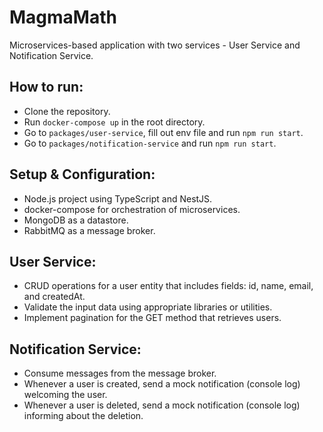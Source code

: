 # MagmaMath

Microservices-based application with two services - User Service and Notification Service.

## How to run:
- Clone the repository.
- Run `docker-compose up` in the root directory.
- Go to `packages/user-service`, fill out env file and run `npm run start`.
- Go to `packages/notification-service` and run `npm run start`.

## Setup & Configuration:
- Node.js project using TypeScript and NestJS.
- docker-compose for orchestration of microservices.
- MongoDB as a datastore.
- RabbitMQ as a message broker.

## User Service:
- CRUD operations for a user entity that includes fields: id, name, email, and createdAt.
- Validate the input data using appropriate libraries or utilities.
- Implement pagination for the GET method that retrieves users.

## Notification Service:
- Consume messages from the message broker.
- Whenever a user is created, send a mock notification (console log) welcoming the user.
- Whenever a user is deleted, send a mock notification (console log) informing about the deletion.